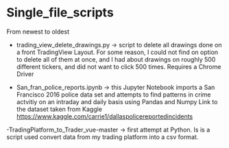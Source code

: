 # Single_file_scripts
From newest to oldest

- trading_view_delete_drawings.py -> script to delete all drawings done on a front TradingView Layout.
For some reason, I could not find on option to delete all of them at once, and I had about drawings on roughly 
500 different tickers, and did not want to click 500 times.
Requires a Chrome Driver 

- San_fran_police_reports.ipynb -> this Jupyter Notebook imports a San Francisco 2016 police data set
and attempts to find patterns in crime actvitiy on an intraday and daily basis using Pandas and Numpy
Link to the dataset taken from Kaggle
https://www.kaggle.com/carrie1/dallaspolicereportedincidents 


-TradingPlatform_to_Trader_vue-master -> first attempt at Python. Is is a script used convert data from my trading platform 
into a csv format.




